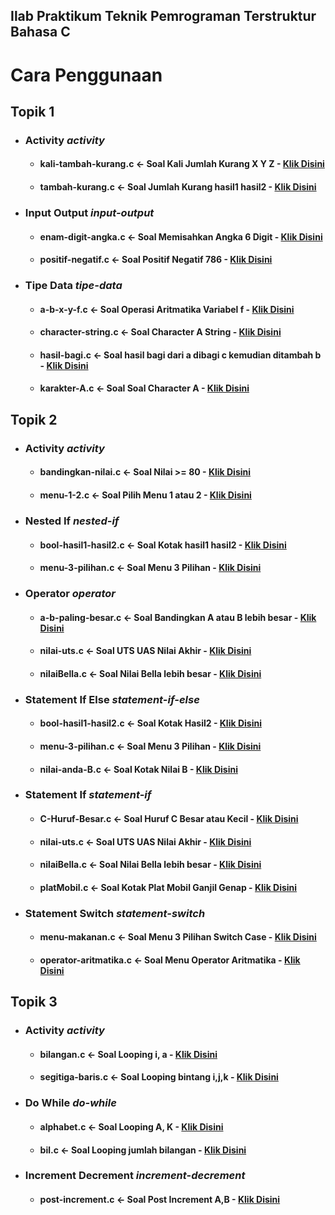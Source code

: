 
## Ilab Praktikum Teknik Pemrograman Terstruktur **Bahasa C**

# **Cara Penggunaan**

## **Topik 1**
- ### **Activity** *activity*
    - #### **kali-tambah-kurang.c** <- Soal Kali Jumlah Kurang X Y Z - [Klik Disini](https://github.com/aninnndy/ilab-tpt/blob/main/TOPIK-1/activity/kali-tambah-kurang.c)
    - #### **tambah-kurang.c** <- Soal Jumlah Kurang hasil1 hasil2 - [Klik Disini](https://github.com/aninnndy/ilab-tpt/blob/main/TOPIK-1/activity/tambah-kurang.c)
    
- ### **Input Output** *input-output*
    - #### **enam-digit-angka.c** <- Soal Memisahkan Angka 6 Digit - [Klik Disini](https://github.com/aninnndy/ilab-tpt/blob/main/TOPIK-1/input-output/enam-digit-angka.c)
    - #### **positif-negatif.c** <- Soal Positif Negatif 786 - [Klik Disini](https://github.com/aninnndy/ilab-tpt/blob/main/TOPIK-1/input-output/positif-negatif.c)

- ### **Tipe Data** *tipe-data*
    - #### **a-b-x-y-f.c** <- Soal Operasi Aritmatika Variabel f - [Klik Disini](https://github.com/aninnndy/ilab-tpt/blob/main/TOPIK-1/tipe-data/a-b-x-y-f.c)
    - #### **character-string.c** <- Soal Character A String - [Klik Disini](https://github.com/aninnndy/ilab-tpt/blob/main/TOPIK-1/tipe-data/character-string.c)
    - #### **hasil-bagi.c** <- Soal hasil bagi dari a dibagi c kemudian ditambah b - [Klik Disini](https://github.com/aninnndy/ilab-tpt/blob/main/TOPIK-1/tipe-data/hasil-bagi.c)
    - #### **karakter-A.c** <- Soal Soal Character A - [Klik Disini](https://github.com/aninnndy/ilab-tpt/blob/main/TOPIK-1/tipe-data/karakter-A.c)


## **Topik 2**
- ### **Activity** *activity*
    - #### **bandingkan-nilai.c** <- Soal Nilai >= 80 - [Klik Disini](https://github.com/aninnndy/ilab-tpt/blob/main/TOPIK-2/activity/bandingkan-nilai.c)
    - #### **menu-1-2.c** <- Soal Pilih Menu 1 atau 2 - [Klik Disini](https://github.com/aninnndy/ilab-tpt/blob/main/TOPIK-2/activity/menu-1-2.c)
    
- ### **Nested If** *nested-if*
    - #### **bool-hasil1-hasil2.c** <- Soal Kotak hasil1 hasil2 - [Klik Disini](https://github.com/aninnndy/ilab-tpt/blob/main/TOPIK-2/nested-if/bool-hasil1-hasil2.c)
    - #### **menu-3-pilihan.c** <- Soal Menu 3 Pilihan - [Klik Disini](https://github.com/aninnndy/ilab-tpt/blob/main/TOPIK-2/nested-if/menu-3-pilihan.c)

- ### **Operator** *operator*
    - #### **a-b-paling-besar.c** <- Soal Bandingkan A atau B lebih besar - [Klik Disini](https://github.com/aninnndy/ilab-tpt/blob/main/TOPIK-2/operator/a-b-paling-besar.c)
    - #### **nilai-uts.c** <- Soal UTS UAS Nilai Akhir - [Klik Disini](https://github.com/aninnndy/ilab-tpt/blob/main/TOPIK-2/operator/nilai-uts.c)
    - #### **nilaiBella.c** <- Soal Nilai Bella lebih besar - [Klik Disini](https://github.com/aninnndy/ilab-tpt/blob/main/TOPIK-2/operator/nilaiBella.c)

- ### **Statement If Else** *statement-if-else*
    - #### **bool-hasil1-hasil2.c** <- Soal Kotak Hasil2 - [Klik Disini](https://github.com/aninnndy/ilab-tpt/blob/main/TOPIK-2/statement-if-else/bool-hasil1-hasil2.c)
    - #### **menu-3-pilihan.c** <- Soal Menu 3 Pilihan - [Klik Disini](https://github.com/aninnndy/ilab-tpt/blob/main/TOPIK-2/statement-if-else/menu-3-pilihan.c)
    - #### **nilai-anda-B.c** <- Soal Kotak Nilai B - [Klik Disini](https://github.com/aninnndy/ilab-tpt/blob/main/TOPIK-2/statement-if-else/nilai-anda-B.c)

- ### **Statement If** *statement-if*
    - #### **C-Huruf-Besar.c** <- Soal Huruf C Besar atau Kecil - [Klik Disini](https://github.com/aninnndy/ilab-tpt/blob/main/TOPIK-2/statement-if/C-Huruf-Besar.c)
    - #### **nilai-uts.c** <- Soal UTS UAS Nilai Akhir - [Klik Disini](https://github.com/aninnndy/ilab-tpt/blob/main/TOPIK-2/statement-if/nilai-uts.c)
    - #### **nilaiBella.c** <- Soal Nilai Bella lebih besar - [Klik Disini](https://github.com/aninnndy/ilab-tpt/blob/main/TOPIK-2/statement-if/nilaiBella.c)
    - #### **platMobil.c** <- Soal Kotak Plat Mobil Ganjil Genap - [Klik Disini](https://github.com/aninnndy/ilab-tpt/blob/main/TOPIK-2/statement-if/platMobil.c)

- ### **Statement Switch** *statement-switch*
    - #### **menu-makanan.c** <- Soal Menu 3 Pilihan Switch Case - [Klik Disini](https://github.com/aninnndy/ilab-tpt/blob/main/TOPIK-2/statement-switch/menu-makanan.c)
    - #### **operator-aritmatika.c** <- Soal Menu Operator Aritmatika - [Klik Disini](https://github.com/aninnndy/ilab-tpt/blob/main/TOPIK-2/statement-switch/operator-aritmatika.c)
## **Topik 3**
- ### **Activity** *activity*
    - #### **bilangan.c** <- Soal Looping i, a - [Klik Disini](https://github.com/aninnndy/ilab-tpt/blob/main/TOPIK-3/activity/bilangan.c)
    - #### **segitiga-baris.c** <- Soal Looping bintang i,j,k - [Klik Disini](https://github.com/aninnndy/ilab-tpt/blob/main/TOPIK-3/activity/segitiga-baris.c)
    
- ### **Do While** *do-while*
    - #### **alphabet.c** <- Soal Looping A, K - [Klik Disini](https://github.com/aninnndy/ilab-tpt/blob/main/TOPIK-3/do-while/alphabet.c)

    - #### **bil.c** <- Soal Looping jumlah bilangan - [Klik Disini](https://github.com/aninnndy/ilab-tpt/blob/main/TOPIK-3/do-while/bil.c)

- ### **Increment Decrement** *increment-decrement* 
    - #### **post-increment.c** <- Soal Post Increment A,B  - [Klik Disini](https://github.com/aninnndy/ilab-tpt/blob/main/TOPIK-3/increment-decrement/post-increment.c)

